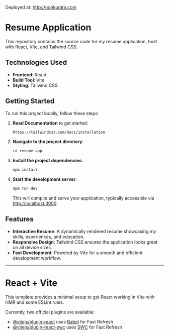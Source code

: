 
Deployed at: http://noekurata.com

# Resume Application

This repository contains the source code for my resume application, built with React, Vite, and Tailwind CSS.

## Technologies Used

- **Frontend**: React
- **Build Tool**: Vite
- **Styling**: Tailwind CSS

## Getting Started

To run this project locally, follow these steps:

1. **Read Documentation** to get started:
   ```bash
   https://tailwindcss.com/docs/installation
   ```
2. **Navigate to the project directory**:
   ```bash
   cd resume-app
   ```
3. **Install the project dependencies**:
   ```bash
   npm install
   ```
4. **Start the development server**:
   ```bash
   npm run dev
   ```
   This will compile and serve your application, typically accessible via [http://localhost:3000](http://localhost:3000).

## Features

- **Interactive Resume**: A dynamically rendered resume showcasing my skills, experiences, and education.
- **Responsive Design**: Tailwind CSS ensures the application looks great on all device sizes.
- **Fast Development**: Powered by Vite for a smooth and efficient development workflow.

---

# React + Vite
This template provides a minimal setup to get React working in Vite with HMR and some ESLint rules.

Currently, two official plugins are available:

- [@vitejs/plugin-react](https://github.com/vitejs/vite-plugin-react/blob/main/packages/plugin-react/README.md) uses [Babel](https://babeljs.io/) for Fast Refresh
- [@vitejs/plugin-react-swc](https://github.com/vitejs/vite-plugin-react-swc) uses [SWC](https://swc.rs/) for Fast Refresh
